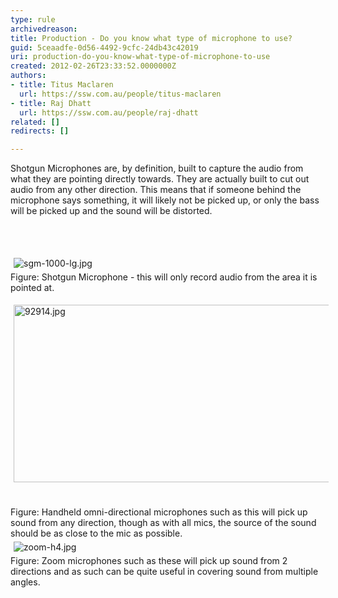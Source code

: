 ```yaml
---
type: rule
archivedreason: 
title: Production - Do you know what type of microphone to use?
guid: 5ceaadfe-0d56-4492-9cfc-24db43c42019
uri: production-do-you-know-what-type-of-microphone-to-use
created: 2012-02-26T23:33:52.0000000Z
authors:
- title: Titus Maclaren
  url: https://ssw.com.au/people/titus-maclaren
- title: Raj Dhatt
  url: https://ssw.com.au/people/raj-dhatt
related: []
redirects: []

---
```



<p>Shotgun Microphones are, by definition, built to capture the audio from what they are pointing directly&#160;towards. They are actually built to cut out audio from any other direction. This means that if someone behind the microphone says something, it will likely not be picked up, or only the bass will be picked up and the sound will be distorted.</p>
<br><excerpt class='endintro'></excerpt><br>
<p>​<img class="ssw-rteStyle-GreyBox" alt="sgm-1000-lg.jpg" src="/DesignandPresentation/RulesToBetterVideoRecording/PublishingImages/sgm-1000-lg.jpg" style="margin&#58;5px;" /><br><span class="ssw-rteStyle-FigureNormal">Figure&#58; Shotgun Microphone - this will only&#160;record audio from&#160;the area&#160;it is pointed at.</span></p>
<p><img class="ssw-rteStyle-GreyBox" alt="92914.jpg" src="/DesignandPresentation/RulesToBetterVideoRecording/PublishingImages/92914.jpg" width="563" height="294" style="margin&#58;5px;width&#58;528px;height&#58;284px;" /><br><br><br><span class="ssw-rteStyle-FigureNormal">Figure&#58; Handheld omni-directional microphones such as this will pick up sound from any direction, though as with all mics, the source of the sound should be as close to the mic as possible.</span><br><img class="ssw-rteStyle-GreyBox" alt="zoom-h4.jpg" src="/DesignandPresentation/RulesToBetterVideoRecording/PublishingImages/zoom-h4.jpg" style="margin&#58;5px;" /><br><span class="ssw-rteStyle-FigureNormal">Figure&#58; Zoom microphones such as these will pick up sound from 2 directions and as such can be quite useful in covering sound from multiple angles.</span></p>


